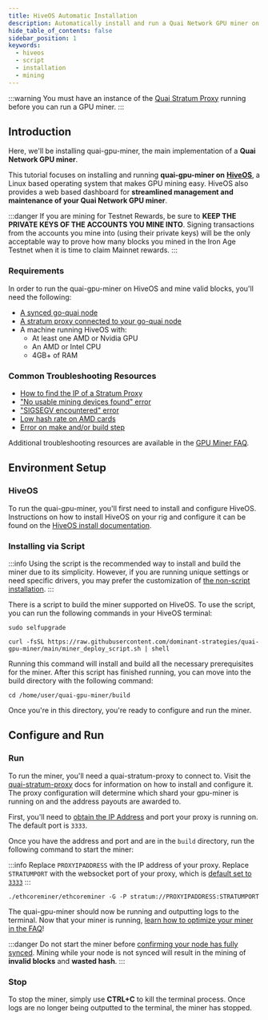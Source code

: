 ```yaml
---
title: HiveOS Automatic Installation
description: Automatically install and run a Quai Network GPU miner on HiveOS.
hide_table_of_contents: false
sidebar_position: 1
keywords:
  - hiveos
  - script
  - installation
  - mining
---
```


:::warning
You must have an instance of the [Quai Stratum Proxy](../../stratum-proxy/run-stratum.md) running before you can run a GPU miner.
:::

## Introduction

Here, we'll be installing quai-gpu-miner, the main implementation of a **Quai Network GPU miner**.

This tutorial focuses on installing and running **quai-gpu-miner on** [**HiveOS**](https://hiveon.com/os/), a Linux based operating system that makes GPU mining easy. HiveOS also provides a web based dashboard for **streamlined management and maintenance of your Quai Network GPU miner**.

:::danger
If you are mining for Testnet Rewards, be sure to **KEEP THE PRIVATE KEYS OF THE ACCOUNTS YOU MINE INTO**. Signing transactions from the accounts you mine into (using their private keys) will be the only acceptable way to prove how many blocks you mined in the Iron Age Testnet when it is time to claim Mainnet rewards.
:::

### Requirements

In order to run the quai-gpu-miner on HiveOS and mine valid blocks, you'll need the following:

- [A synced go-quai node](../../node/start-a-node.md)
- [A stratum proxy connected to your go-quai node](../../stratum-proxy/run-stratum.md)
- A machine running HiveOS with:
  - At least one AMD or Nvidia GPU
  - An AMD or Intel CPU
  - 4GB+ of RAM

### Common Troubleshooting Resources

- [How to find the IP of a Stratum Proxy](../../stratum-proxy/stratum-faq.md#stratum-ip-address)
- ["No usable mining devices found" error](./gpu-miner-faq.md#no-opencl-platforms-found--no-usable-mining-devices)
- ["SIGSEGV encountered" error](./gpu-miner-faq.md#sigsegv)
- [Low hash rate on AMD cards](./gpu-miner-faq.md#amd-low-hash-rate)
- [Error on make and/or build step](./gpu-miner-faq.md#error-on-make-andor-build)

Additional troubleshooting resources are available in the [GPU Miner FAQ](./gpu-miner-faq.md).

## Environment Setup

### HiveOS

To run the quai-gpu-miner, you'll first need to install and configure HiveOS. Instructions on how to install HiveOS on your rig and configure it can be found on the [HiveOS install documentation](https://hiveon.com/install/).

### Installing via Script

:::info
Using the script is the recommended way to install and build the miner due to its simplicity. However, if you are running unique settings or need specific drivers, you may prefer the customization of [the non-script installation](./hive-manual/hive-manual.md).
:::

There is a script to build the miner supported on HiveOS. To use the script, you can run the following commands in your HiveOS terminal:

```shell
sudo selfupgrade
```

```shell
curl -fsSL https://raw.githubusercontent.com/dominant-strategies/quai-gpu-miner/main/miner_deploy_script.sh | shell
```

Running this command will install and build all the necessary prerequisites for the miner. After this script has finished running, you can move into the build directory with the following command:

```shell
cd /home/user/quai-gpu-miner/build
```

Once you're in this directory, you're ready to configure and run the miner.

## Configure and Run

### Run

To run the miner, you'll need a quai-stratum-proxy to connect to. Visit the [quai-stratum-proxy](../../stratum-proxy/run-stratum.md) docs for information on how to install and configure it. The proxy configuration will determine which shard your gpu-miner is running on and the address payouts are awarded to.

First, you'll need to [obtain the IP Address](../../stratum-proxy/stratum-faq.md#stratum-ip-address) and port your proxy is running on. The default port is `3333`.

Once you have the address and port and are in the `build` directory, run the following command to start the miner:

:::info
Replace `PROXYIPADDRESS` with the IP address of your proxy. Replace `STRATUMPORT` with the websocket port of your proxy, which is [default set to `3333`](../../stratum-proxy/stratum-faq.md#stratum-port)
:::

```shell
./ethcoreminer/ethcoreminer -G -P stratum://PROXYIPADDRESS:STRATUMPORT
```

The quai-gpu-miner should now be running and outputting logs to the terminal. Now that your miner is running, [learn how to optimize your miner in the FAQ](./gpu-miner-faq.md#optimization)!

:::danger
Do not start the miner before [confirming your node has fully synced](../../node/node-faq.md#check-sync-status). Mining while your node is not synced will result in the mining of **invalid blocks** and **wasted hash**.
:::

### Stop

To stop the miner, simply use **CTRL+C** to kill the terminal process. Once logs are no longer being outputted to the terminal, the miner has stopped.
